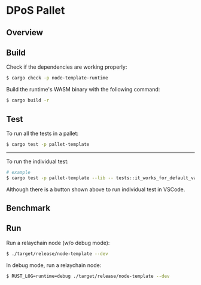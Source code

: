 # DPoS Pallet

## Overview

<!-- TODO: Write descriptions for the pallet -->

## Build

Check if the dependencies are working properly:

```sh
$ cargo check -p node-template-runtime
```

Build the runtime's WASM binary with the following command:

```sh
$ cargo build -r
```

## Test

To run all the tests in a pallet:

```sh
$ cargo test -p pallet-template
```

---

To run the individual test:

```sh
# example
$ cargo test -p pallet-template --lib -- tests::it_works_for_default_value
```

Although there is a button shown above to run individual test in VSCode.

## Benchmark

<!-- TODO: -->

## Run

Run a relaychain node (w/o debug mode):

```sh
$ ./target/release/node-template --dev
```

In debug mode, run a relaychain node:

```sh
$ RUST_LOG=runtime=debug ./target/release/node-template --dev
```
